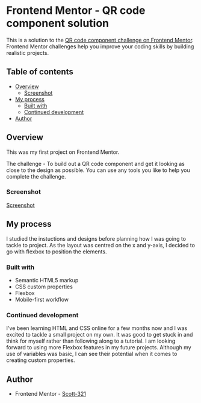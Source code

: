 # Frontend Mentor - QR code component solution

This is a solution to the [QR code component challenge on Frontend Mentor](https://www.frontendmentor.io/challenges/qr-code-component-iux_sIO_H). Frontend Mentor challenges help you improve your coding skills by building realistic projects. 

## Table of contents
- [Overview](#overview)
  - [Screenshot](#screenshot)
- [My process](#my-process)
  - [Built with](#built-with)
  - [Continued development](#continued-development)
- [Author](#author)


## Overview
This was my first project on Frontend Mentor.

The challenge - To build out a QR code component and get it looking as close to the design as possible.
You can use any tools you like to help you complete the challenge.

### Screenshot
[Screenshot](/screenshot.png)


## My process
I studied the instuctions and designs before planning how I was going to tackle to project.  As the layout was centred on the x and y-axis, I decided to go with flexbox to position the elements.


### Built with
- Semantic HTML5 markup
- CSS custom properties
- Flexbox
- Mobile-first workflow


### Continued development
I've been learning HTML and CSS online for a few months now and I was excited to tackle a small project on my own. It was good to get stuck in and think for myself rather than following along to a tutorial.
I am looking forward to using more Flexbox features in my future projects. 
Although my use of variables was basic, I can see their potential when it comes to creating custom properties.

## Author
- Frontend Mentor - [Scott-321](https://www.frontendmentor.io/profile/Scott-321)
